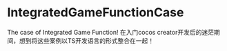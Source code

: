 # IntegratedGameFunctionCase
The  case  of  Integrated  Game  Function!
在入门cocos creator开发后的迷茫期间，想到将这些案例以TS开发语言的形式整合在一起！
